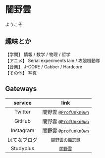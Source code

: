 # 闇野雲

ようこそ

## 趣味とか
【学問】 情報 / 数学 / 物理 / 哲学  
【アニメ】 Serial experiments lain / 攻殻機動隊   
【音楽】 J-CORE / Gabber / Hardcore  
【その他】 写真

## Gateways

| service | link |
| :---: | :---: |
| Twitter | 闇野雲 [`@ProfUnkn0wn`](https://twitter.com/ProfUnkn0wn) |
| GitHub | 闇野雲 [`@ProfUnkn0wn`](https://github.com/ProfUnkn0wn) |
| Instagram | 闇野雲 [`@profunkn0wn`](https://www.instagram.com/profunkn0wn/) |
| はてなブログ | [`闇野雲の備忘録`](https://profunkn0wn.hatenablog.com/) |
| Studyplus | [`闇野雲`](https://www.studyplus.jp/users/af90e90d2f774426ba6a83637756c9ab) |
